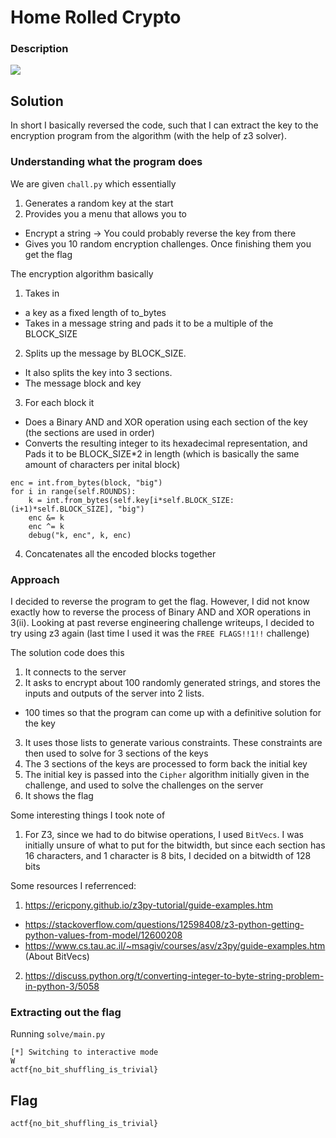 # Home Rolled Crypto

### Description

![](Description.png)

## Solution

In short I basically reversed the code, such that I can extract the key to the
encryption program from the algorithm (with the help of z3 solver).

### Understanding what the program does

We are given `chall.py` which essentially
1. Generates a random key at the start
2. Provides you a menu that allows you to
  - Encrypt a string -> You could probably reverse the key from there
  - Gives you 10 random encryption challenges. Once finishing them you get the flag

The encryption algorithm basically
1. Takes in
  - a key as a fixed length of to_bytes
  -  Takes in a message string and pads it to be a multiple of the BLOCK_SIZE
2. Splits up the message by BLOCK_SIZE.
  - It also splits the key into 3 sections.
  - The message block and key
3. For each block it
 - Does a Binary AND and XOR operation using each section of the key (the sections are used in order)
 - Converts the resulting integer to its hexadecimal representation, and Pads it to be BLOCK_SIZE*2 in length (which is basically the same amount of characters per inital block)
```
enc = int.from_bytes(block, "big")
for i in range(self.ROUNDS):
    k = int.from_bytes(self.key[i*self.BLOCK_SIZE:(i+1)*self.BLOCK_SIZE], "big")
    enc &= k
    enc ^= k
    debug("k, enc", k, enc)
```
4.  Concatenates all the encoded blocks together

### Approach

I decided to reverse the program to get the flag. However, I did not know exactly how to reverse the process of Binary AND and XOR operations in 3(ii). Looking at past reverse engineering challenge writeups, I decided to try using z3 again (last time I used it was the `FREE FLAGS!!1!!` challenge)

The solution code does this
1. It connects to the server
2. It asks to encrypt about 100 randomly generated strings, and stores the inputs and outputs of the server into 2 lists.
  - 100 times so that the program can come up with a definitive solution for the key
3. It uses those lists to generate various constraints. These constraints are then used to solve for 3 sections of the keys
4. The 3 sections of the keys are processed to form back the initial key
5. The initial key is passed into the `Cipher` algorithm initially given in the challenge, and used to solve the challenges on the server
6. It shows the flag

Some interesting things I took note of
1. For Z3, since we had to do bitwise operations, I used `BitVecs`. I was initially unsure of what to put for the bitwidth, but since each section has 16 characters, and 1 character is 8 bits, I decided on a bitwidth of 128 bits

Some resources I referrenced:
1. https://ericpony.github.io/z3py-tutorial/guide-examples.htm
  - https://stackoverflow.com/questions/12598408/z3-python-getting-python-values-from-model/12600208
  - https://www.cs.tau.ac.il/~msagiv/courses/asv/z3py/guide-examples.htm (About BitVecs)
2. https://discuss.python.org/t/converting-integer-to-byte-string-problem-in-python-3/5058

### Extracting out the flag

Running `solve/main.py`
```
[*] Switching to interactive mode
W
actf{no_bit_shuffling_is_trivial}
```

## Flag

`actf{no_bit_shuffling_is_trivial}`
